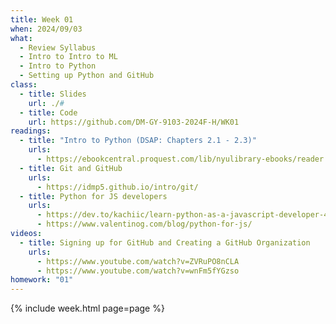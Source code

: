 ```yaml
---
title: Week 01
when: 2024/09/03
what:
  - Review Syllabus
  - Intro to Intro to ML
  - Intro to Python
  - Setting up Python and GitHub
class:
  - title: Slides
    url: ./#
  - title: Code
    url: https://github.com/DM-GY-9103-2024F-H/WK01
readings:
  - title: "Intro to Python (DSAP: Chapters 2.1 - 2.3)"
    urls:
      - https://ebookcentral.proquest.com/lib/nyulibrary-ebooks/reader.action?docID=5264120&ppg=68
  - title: Git and GitHub
    urls:
      - https://idmp5.github.io/intro/git/
  - title: Python for JS developers
    urls:
      - https://dev.to/kachiic/learn-python-as-a-javascript-developer-422j
      - https://www.valentinog.com/blog/python-for-js/
videos:
  - title: Signing up for GitHub and Creating a GitHub Organization
    urls:
      - https://www.youtube.com/watch?v=ZVRuPO8nCLA
      - https://www.youtube.com/watch?v=wnFm5fYGzso
homework: "01"
---
```

{% include week.html page=page %}
